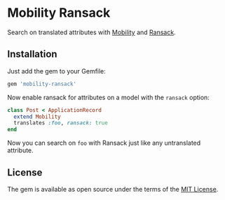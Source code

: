 Mobility Ransack
================

Search on translated attributes with
[Mobility](https://github.com/shioyama/mobility) and
[Ransack](https://github.com/activerecord-hackery/ransack).

## Installation

Just add the gem to your Gemfile:

```ruby
gem 'mobility-ransack'
```

Now enable ransack for attributes on a model with the `ransack` option:

```ruby
class Post < ApplicationRecord
  extend Mobility
  translates :foo, ransack: true
end
```

Now you can search on `foo` with Ransack just like any untranslated attribute.

## License

The gem is available as open source under the terms of the [MIT License](https://opensource.org/licenses/MIT).
